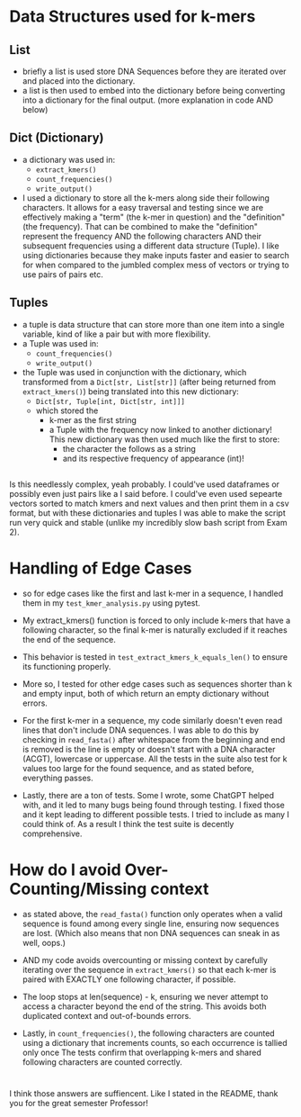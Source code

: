 # Data Structures used for k-mers
## List
- briefly a list is used store DNA Sequences before they are iterated over and placed into the dictionary.
- a list is then used to embed into the dictionary before being converting into a dictionary for the final output.  (more explanation in code AND below) 

## Dict (Dictionary)
- a dictionary was used in:
     - ``` extract_kmers() ```
     - ``` count_frequencies() ```
     - ``` write_output() ```
- I used a dictionary to store all the k-mers along side their following characters.  It allows for a easy traversal and testing since we are effectively making a "term" (the k-mer in question) and the "definition" (the frequency).  That can be combined to make the "definition" represent the frequency AND the following characters AND their subsequent frequencies using a different data structure (Tuple).  I like using dictionaries because they make inputs faster and easier to search for when compared to the jumbled complex mess of vectors or trying to use pairs of pairs etc.

## Tuples
- a tuple is data structure that can store more than one item into a single variable, kind of like a pair but with more flexibility.
- a Tuple was used in:
    - ```count_frequencies()```
    - ``` write_output() ```
- the Tuple was used in conjunction with the dictionary, which transformed from a ```Dict[str, List[str]]``` (after being returned from ```extract_kmers()```) being translated into this new dictionary:
    - ```Dict[str, Tuple[int, Dict[str, int]]]```
    - which stored the
        - k-mer as the first string
        - a Tuple with the frequency now linked to another dictionary!  
        This new dictionary was then used much like the first to store:
            - the character the follows as a string
            - and its respective frequency of appearance (int)!
##
Is this needlessly complex, yeah probably.  I could've used dataframes or possibly even just pairs like a I said before.  I could've even used sepearte vectors sorted to match kmers and next values and then print them in a csv format, but with these dictionaries and tuples I was able to make the script run very quick and stable (unlike my incredibly slow bash script from Exam 2).

# Handling of Edge Cases

- so for edge cases like the first and last k-mer in a sequence, I handled them in my ```test_kmer_analysis.py``` using pytest. 
- My extract_kmers() function is forced to only include k-mers that have a following character, so the final k-mer is naturally excluded if it reaches the end of the sequence. 

- This behavior is tested in ```test_extract_kmers_k_equals_len()``` to ensure its functioning properly.  

- More so, I tested for other edge cases such as sequences shorter than k and empty input, both of which return an empty dictionary without errors.

- For the first k-mer in a sequence, my code similarly doesn't even read lines that don't include DNA sequences.  I was able to do this by checking in  ```read_fasta()``` after whitespace from the beginning and end is removed is the line is empty or doesn't start with a DNA character (ACGT), lowercase or uppercase.  All the tests in the suite also test for k values too large for the found sequence, and as stated before, everything passes.

- Lastly, there are a ton of tests.  Some I wrote, some ChatGPT helped with, and it led to many bugs being found through testing.  I fixed those and it kept leading to different possible tests.  I tried to include as many I could think of.  As a result I think the test suite is decently comprehensive.

# How do I avoid Over-Counting/Missing context

- as stated above, the ```read_fasta()``` function only operates when a valid sequence is found among every single line, ensuring now sequences are lost.  (Which also means that non DNA sequences can sneak in as well, oops.)

- AND my code avoids overcounting or missing context by carefully iterating over the sequence in ```extract_kmers()``` so that each k-mer is paired with EXACTLY one following character, if possible. 

- The loop stops at len(sequence) - k, ensuring we never attempt to access a character beyond the end of the string. This avoids both duplicated context and out-of-bounds errors. 

- Lastly, in ```count_frequencies()```, the following characters are counted using a dictionary that increments counts, so each occurrence is tallied only once The tests confirm that overlapping k-mers and shared following characters are counted correctly.

#

I think those answers are suffiencent.  Like I stated in the README, thank you for the great semester Professor!